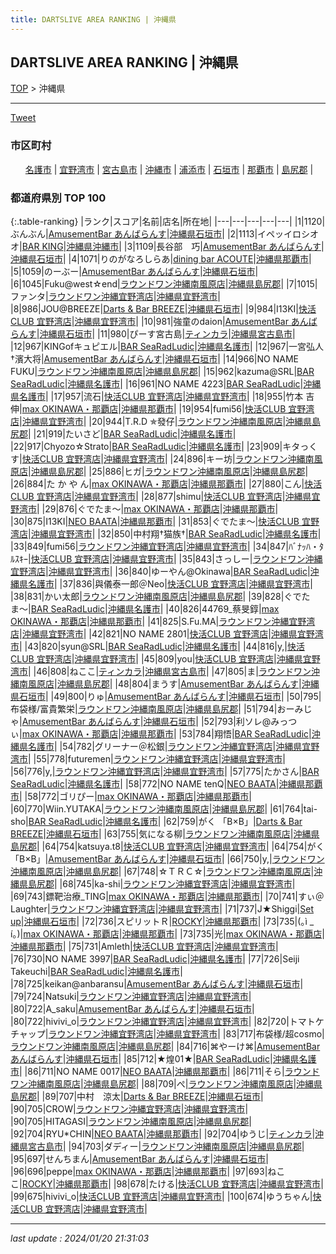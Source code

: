 ```yaml
---
title: DARTSLIVE AREA RANKING | 沖縄県
---
```

## DARTSLIVE AREA RANKING | 沖縄県

[TOP](/darts/rank/) > 沖縄県

___

<a href="https://twitter.com/share?ref_src=twsrc%5Etfw" data-text="DARTSLIVE AREA RANKING | 沖縄県" class="twitter-share-button" data-via="DARTSLIVE" data-hashtags="DARTSLIVE" data-related="DARTSLIVE" data-show-count="false">Tweet</a>

### 市区町村

<ul>
<li style="display: inline;"><a href="/darts/rank/沖縄県/名護市">名護市</a> |</li>
<li style="display: inline;"><a href="/darts/rank/沖縄県/宜野湾市">宜野湾市</a> |</li>
<li style="display: inline;"><a href="/darts/rank/沖縄県/宮古島市">宮古島市</a> |</li>
<li style="display: inline;"><a href="/darts/rank/沖縄県/沖縄市">沖縄市</a> |</li>
<li style="display: inline;"><a href="/darts/rank/沖縄県/浦添市">浦添市</a> |</li>
<li style="display: inline;"><a href="/darts/rank/沖縄県/石垣市">石垣市</a> |</li>
<li style="display: inline;"><a href="/darts/rank/沖縄県/那覇市">那覇市</a> |</li>
<li style="display: inline;"><a href="/darts/rank/沖縄県/島尻郡">島尻郡</a> |</li>

</ul>

### 都道府県別 TOP 100

{:.table-ranking}
|ランク|スコア|名前|店名|所在地|
|---|---|---|---|---|
|1|1120|ぶんぶん|<a href="https://search.dartslive.com/jp/shop/d26181f01ebddbe2b21333aee1bd51e4">AmusementBar あんばらんす</a>|<a href="沖縄県/石垣市">沖縄県石垣市</a>|
|2|1113|イペッイロシオオ|<a href="https://search.dartslive.com/jp/shop/0142e7050cc33cb258d385ea46352d8f">BAR KING</a>|<a href="沖縄県/沖縄市">沖縄県沖縄市</a>|
|3|1109|長谷部　巧|<a href="https://search.dartslive.com/jp/shop/d26181f01ebddbe2b21333aee1bd51e4">AmusementBar あんばらんす</a>|<a href="沖縄県/石垣市">沖縄県石垣市</a>|
|4|1071|りのがなろしらあ|<a href="https://search.dartslive.com/jp/shop/4943b85de0570e12a3f63593b5358cc4">dining bar ACOUTE</a>|<a href="沖縄県/那覇市">沖縄県那覇市</a>|
|5|1059|のーぶー|<a href="https://search.dartslive.com/jp/shop/d26181f01ebddbe2b21333aee1bd51e4">AmusementBar あんばらんす</a>|<a href="沖縄県/石垣市">沖縄県石垣市</a>|
|6|1045|Fuku@west☆end|<a href="https://search.dartslive.com/jp/shop/f1b85b87f406dd530d9b047a20a7ba1e">ラウンドワン沖縄南風原店</a>|<a href="沖縄県/島尻郡">沖縄県島尻郡</a>|
|7|1015|ファンタ|<a href="https://search.dartslive.com/jp/shop/634e4b79ada3b3df0d9b047a20a7ba1e">ラウンドワン沖縄宜野湾店</a>|<a href="沖縄県/宜野湾市">沖縄県宜野湾市</a>|
|8|986|JOU@BREEZE|<a href="https://search.dartslive.com/jp/shop/9cb601d64f7cad480d9b047a20a7ba1e">Darts & Bar BREEZE</a>|<a href="沖縄県/石垣市">沖縄県石垣市</a>|
|9|984|I13KI|<a href="https://search.dartslive.com/jp/shop/e536fef99bd82260a3f63593b5358cc4">快活CLUB 宜野湾店</a>|<a href="沖縄県/宜野湾市">沖縄県宜野湾市</a>|
|10|981|強童のdaion|<a href="https://search.dartslive.com/jp/shop/d26181f01ebddbe2b21333aee1bd51e4">AmusementBar あんばらんす</a>|<a href="沖縄県/石垣市">沖縄県石垣市</a>|
|11|980|ぴーす宮古島|<a href="https://search.dartslive.com/jp/shop/3cf44a27fa535faf0d9b047a20a7ba1e">ティンカラ</a>|<a href="沖縄県/宮古島市">沖縄県宮古島市</a>|
|12|967|KINGofキュピエル|<a href="https://search.dartslive.com/jp/shop/0c161089cfc6fcd658d385ea46352d8f">BAR SeaRadLudic</a>|<a href="沖縄県/名護市">沖縄県名護市</a>|
|12|967|一宮弘人†濱大将|<a href="https://search.dartslive.com/jp/shop/d26181f01ebddbe2b21333aee1bd51e4">AmusementBar あんばらんす</a>|<a href="沖縄県/石垣市">沖縄県石垣市</a>|
|14|966|NO NAME FUKU|<a href="https://search.dartslive.com/jp/shop/f1b85b87f406dd530d9b047a20a7ba1e">ラウンドワン沖縄南風原店</a>|<a href="沖縄県/島尻郡">沖縄県島尻郡</a>|
|15|962|kazuma@SRL|<a href="https://search.dartslive.com/jp/shop/0c161089cfc6fcd658d385ea46352d8f">BAR SeaRadLudic</a>|<a href="沖縄県/名護市">沖縄県名護市</a>|
|16|961|NO NAME 4223|<a href="https://search.dartslive.com/jp/shop/0c161089cfc6fcd658d385ea46352d8f">BAR SeaRadLudic</a>|<a href="沖縄県/名護市">沖縄県名護市</a>|
|17|957|流石|<a href="https://search.dartslive.com/jp/shop/e536fef99bd82260a3f63593b5358cc4">快活CLUB 宜野湾店</a>|<a href="沖縄県/宜野湾市">沖縄県宜野湾市</a>|
|18|955|竹本 吉伸|<a href="https://search.dartslive.com/jp/shop/ec352fd13aaa13100d9b047a20a7ba1e">max OKINAWA・那覇店</a>|<a href="沖縄県/那覇市">沖縄県那覇市</a>|
|19|954|fumi56|<a href="https://search.dartslive.com/jp/shop/e536fef99bd82260a3f63593b5358cc4">快活CLUB 宜野湾店</a>|<a href="沖縄県/宜野湾市">沖縄県宜野湾市</a>|
|20|944|T.R.D ✯發仔|<a href="https://search.dartslive.com/jp/shop/f1b85b87f406dd530d9b047a20a7ba1e">ラウンドワン沖縄南風原店</a>|<a href="沖縄県/島尻郡">沖縄県島尻郡</a>|
|21|919|たいさど|<a href="https://search.dartslive.com/jp/shop/0c161089cfc6fcd658d385ea46352d8f">BAR SeaRadLudic</a>|<a href="沖縄県/名護市">沖縄県名護市</a>|
|22|917|Chyozo☆Strato|<a href="https://search.dartslive.com/jp/shop/0c161089cfc6fcd658d385ea46352d8f">BAR SeaRadLudic</a>|<a href="沖縄県/名護市">沖縄県名護市</a>|
|23|909|キタっくす|<a href="https://search.dartslive.com/jp/shop/e536fef99bd82260a3f63593b5358cc4">快活CLUB 宜野湾店</a>|<a href="沖縄県/宜野湾市">沖縄県宜野湾市</a>|
|24|896|キー坊|<a href="https://search.dartslive.com/jp/shop/f1b85b87f406dd530d9b047a20a7ba1e">ラウンドワン沖縄南風原店</a>|<a href="沖縄県/島尻郡">沖縄県島尻郡</a>|
|25|886|ヒガ|<a href="https://search.dartslive.com/jp/shop/f1b85b87f406dd530d9b047a20a7ba1e">ラウンドワン沖縄南風原店</a>|<a href="沖縄県/島尻郡">沖縄県島尻郡</a>|
|26|884|た か や ん|<a href="https://search.dartslive.com/jp/shop/ec352fd13aaa13100d9b047a20a7ba1e">max OKINAWA・那覇店</a>|<a href="沖縄県/那覇市">沖縄県那覇市</a>|
|27|880|こん|<a href="https://search.dartslive.com/jp/shop/e536fef99bd82260a3f63593b5358cc4">快活CLUB 宜野湾店</a>|<a href="沖縄県/宜野湾市">沖縄県宜野湾市</a>|
|28|877|shimu|<a href="https://search.dartslive.com/jp/shop/e536fef99bd82260a3f63593b5358cc4">快活CLUB 宜野湾店</a>|<a href="沖縄県/宜野湾市">沖縄県宜野湾市</a>|
|29|876|ぐでたま〜|<a href="https://search.dartslive.com/jp/shop/ec352fd13aaa13100d9b047a20a7ba1e">max OKINAWA・那覇店</a>|<a href="沖縄県/那覇市">沖縄県那覇市</a>|
|30|875|I13KI|<a href="https://search.dartslive.com/jp/shop/bc253e03a66733750d9b047a20a7ba1e">NEO BAATA</a>|<a href="沖縄県/那覇市">沖縄県那覇市</a>|
|31|853|ぐでたま〜|<a href="https://search.dartslive.com/jp/shop/e536fef99bd82260a3f63593b5358cc4">快活CLUB 宜野湾店</a>|<a href="沖縄県/宜野湾市">沖縄県宜野湾市</a>|
|32|850|中村翔†猫族†|<a href="https://search.dartslive.com/jp/shop/0c161089cfc6fcd658d385ea46352d8f">BAR SeaRadLudic</a>|<a href="沖縄県/名護市">沖縄県名護市</a>|
|33|849|fumi56|<a href="https://search.dartslive.com/jp/shop/634e4b79ada3b3df0d9b047a20a7ba1e">ラウンドワン沖縄宜野湾店</a>|<a href="沖縄県/宜野湾市">沖縄県宜野湾市</a>|
|34|847|ﾊﾞﾅｯﾊ・ﾀﾙｽｷｰ|<a href="https://search.dartslive.com/jp/shop/e536fef99bd82260a3f63593b5358cc4">快活CLUB 宜野湾店</a>|<a href="沖縄県/宜野湾市">沖縄県宜野湾市</a>|
|35|843|さっしー|<a href="https://search.dartslive.com/jp/shop/634e4b79ada3b3df0d9b047a20a7ba1e">ラウンドワン沖縄宜野湾店</a>|<a href="沖縄県/宜野湾市">沖縄県宜野湾市</a>|
|36|840|ゆーやん@Okinawa|<a href="https://search.dartslive.com/jp/shop/0c161089cfc6fcd658d385ea46352d8f">BAR SeaRadLudic</a>|<a href="沖縄県/名護市">沖縄県名護市</a>|
|37|836|與儀泰一郎＠Neo|<a href="https://search.dartslive.com/jp/shop/e536fef99bd82260a3f63593b5358cc4">快活CLUB 宜野湾店</a>|<a href="沖縄県/宜野湾市">沖縄県宜野湾市</a>|
|38|831|かい太郎|<a href="https://search.dartslive.com/jp/shop/f1b85b87f406dd530d9b047a20a7ba1e">ラウンドワン沖縄南風原店</a>|<a href="沖縄県/島尻郡">沖縄県島尻郡</a>|
|39|828|ぐでたま〜|<a href="https://search.dartslive.com/jp/shop/0c161089cfc6fcd658d385ea46352d8f">BAR SeaRadLudic</a>|<a href="沖縄県/名護市">沖縄県名護市</a>|
|40|826|44769_蔡旻錞|<a href="https://search.dartslive.com/jp/shop/ec352fd13aaa13100d9b047a20a7ba1e">max OKINAWA・那覇店</a>|<a href="沖縄県/那覇市">沖縄県那覇市</a>|
|41|825|S.Fu.MA|<a href="https://search.dartslive.com/jp/shop/634e4b79ada3b3df0d9b047a20a7ba1e">ラウンドワン沖縄宜野湾店</a>|<a href="沖縄県/宜野湾市">沖縄県宜野湾市</a>|
|42|821|NO NAME 2801|<a href="https://search.dartslive.com/jp/shop/e536fef99bd82260a3f63593b5358cc4">快活CLUB 宜野湾店</a>|<a href="沖縄県/宜野湾市">沖縄県宜野湾市</a>|
|43|820|syun@SRL|<a href="https://search.dartslive.com/jp/shop/0c161089cfc6fcd658d385ea46352d8f">BAR SeaRadLudic</a>|<a href="沖縄県/名護市">沖縄県名護市</a>|
|44|816|y,|<a href="https://search.dartslive.com/jp/shop/e536fef99bd82260a3f63593b5358cc4">快活CLUB 宜野湾店</a>|<a href="沖縄県/宜野湾市">沖縄県宜野湾市</a>|
|45|809|you|<a href="https://search.dartslive.com/jp/shop/e536fef99bd82260a3f63593b5358cc4">快活CLUB 宜野湾店</a>|<a href="沖縄県/宜野湾市">沖縄県宜野湾市</a>|
|46|808|ねここ|<a href="https://search.dartslive.com/jp/shop/3cf44a27fa535faf0d9b047a20a7ba1e">ティンカラ</a>|<a href="沖縄県/宮古島市">沖縄県宮古島市</a>|
|47|805|ま|<a href="https://search.dartslive.com/jp/shop/f1b85b87f406dd530d9b047a20a7ba1e">ラウンドワン沖縄南風原店</a>|<a href="沖縄県/島尻郡">沖縄県島尻郡</a>|
|48|804|まうす|<a href="https://search.dartslive.com/jp/shop/d26181f01ebddbe2b21333aee1bd51e4">AmusementBar あんばらんす</a>|<a href="沖縄県/石垣市">沖縄県石垣市</a>|
|49|800|りゅ|<a href="https://search.dartslive.com/jp/shop/d26181f01ebddbe2b21333aee1bd51e4">AmusementBar あんばらんす</a>|<a href="沖縄県/石垣市">沖縄県石垣市</a>|
|50|795|布袋様/富貴繁栄|<a href="https://search.dartslive.com/jp/shop/f1b85b87f406dd530d9b047a20a7ba1e">ラウンドワン沖縄南風原店</a>|<a href="沖縄県/島尻郡">沖縄県島尻郡</a>|
|51|794|おーみじゃ|<a href="https://search.dartslive.com/jp/shop/d26181f01ebddbe2b21333aee1bd51e4">AmusementBar あんばらんす</a>|<a href="沖縄県/石垣市">沖縄県石垣市</a>|
|52|793|利ソレ@みっつぃ|<a href="https://search.dartslive.com/jp/shop/ec352fd13aaa13100d9b047a20a7ba1e">max OKINAWA・那覇店</a>|<a href="沖縄県/那覇市">沖縄県那覇市</a>|
|53|784|翔悟|<a href="https://search.dartslive.com/jp/shop/0c161089cfc6fcd658d385ea46352d8f">BAR SeaRadLudic</a>|<a href="沖縄県/名護市">沖縄県名護市</a>|
|54|782|グリーナー＠松銀|<a href="https://search.dartslive.com/jp/shop/634e4b79ada3b3df0d9b047a20a7ba1e">ラウンドワン沖縄宜野湾店</a>|<a href="沖縄県/宜野湾市">沖縄県宜野湾市</a>|
|55|778|futuremen|<a href="https://search.dartslive.com/jp/shop/634e4b79ada3b3df0d9b047a20a7ba1e">ラウンドワン沖縄宜野湾店</a>|<a href="沖縄県/宜野湾市">沖縄県宜野湾市</a>|
|56|776|y,|<a href="https://search.dartslive.com/jp/shop/634e4b79ada3b3df0d9b047a20a7ba1e">ラウンドワン沖縄宜野湾店</a>|<a href="沖縄県/宜野湾市">沖縄県宜野湾市</a>|
|57|775|たかさん|<a href="https://search.dartslive.com/jp/shop/0c161089cfc6fcd658d385ea46352d8f">BAR SeaRadLudic</a>|<a href="沖縄県/名護市">沖縄県名護市</a>|
|58|772|NO NAME tenQ|<a href="https://search.dartslive.com/jp/shop/bc253e03a66733750d9b047a20a7ba1e">NEO BAATA</a>|<a href="沖縄県/那覇市">沖縄県那覇市</a>|
|58|772|ゴリぴー|<a href="https://search.dartslive.com/jp/shop/ec352fd13aaa13100d9b047a20a7ba1e">max OKINAWA・那覇店</a>|<a href="沖縄県/那覇市">沖縄県那覇市</a>|
|60|770|Wiin.YUTAKA|<a href="https://search.dartslive.com/jp/shop/f1b85b87f406dd530d9b047a20a7ba1e">ラウンドワン沖縄南風原店</a>|<a href="沖縄県/島尻郡">沖縄県島尻郡</a>|
|61|764|tai-sho|<a href="https://search.dartslive.com/jp/shop/0c161089cfc6fcd658d385ea46352d8f">BAR SeaRadLudic</a>|<a href="沖縄県/名護市">沖縄県名護市</a>|
|62|759|がく 「B×B」|<a href="https://search.dartslive.com/jp/shop/9cb601d64f7cad480d9b047a20a7ba1e">Darts & Bar BREEZE</a>|<a href="沖縄県/石垣市">沖縄県石垣市</a>|
|63|755|気になる柳|<a href="https://search.dartslive.com/jp/shop/f1b85b87f406dd530d9b047a20a7ba1e">ラウンドワン沖縄南風原店</a>|<a href="沖縄県/島尻郡">沖縄県島尻郡</a>|
|64|754|katsuya.t8|<a href="https://search.dartslive.com/jp/shop/e536fef99bd82260a3f63593b5358cc4">快活CLUB 宜野湾店</a>|<a href="沖縄県/宜野湾市">沖縄県宜野湾市</a>|
|64|754|がく 「B×B」|<a href="https://search.dartslive.com/jp/shop/d26181f01ebddbe2b21333aee1bd51e4">AmusementBar あんばらんす</a>|<a href="沖縄県/石垣市">沖縄県石垣市</a>|
|66|750|y,|<a href="https://search.dartslive.com/jp/shop/f1b85b87f406dd530d9b047a20a7ba1e">ラウンドワン沖縄南風原店</a>|<a href="沖縄県/島尻郡">沖縄県島尻郡</a>|
|67|748|☆ＴＲＣ☆|<a href="https://search.dartslive.com/jp/shop/f1b85b87f406dd530d9b047a20a7ba1e">ラウンドワン沖縄南風原店</a>|<a href="沖縄県/島尻郡">沖縄県島尻郡</a>|
|68|745|ka-shi|<a href="https://search.dartslive.com/jp/shop/634e4b79ada3b3df0d9b047a20a7ba1e">ラウンドワン沖縄宜野湾店</a>|<a href="沖縄県/宜野湾市">沖縄県宜野湾市</a>|
|69|743|鏢靶治療_TING|<a href="https://search.dartslive.com/jp/shop/ec352fd13aaa13100d9b047a20a7ba1e">max OKINAWA・那覇店</a>|<a href="沖縄県/那覇市">沖縄県那覇市</a>|
|70|741|すぃ＠Laughter|<a href="https://search.dartslive.com/jp/shop/634e4b79ada3b3df0d9b047a20a7ba1e">ラウンドワン沖縄宜野湾店</a>|<a href="沖縄県/宜野湾市">沖縄県宜野湾市</a>|
|71|737|J★Shiggi|<a href="https://search.dartslive.com/jp/shop/3c1feca6a42ebdef0d9b047a20a7ba1e">Set up</a>|<a href="沖縄県/石垣市">沖縄県石垣市</a>|
|72|736|スピリットＲ|<a href="https://search.dartslive.com/jp/shop/3fea54aab6f9752d0d9b047a20a7ba1e">ROCKY</a>|<a href="沖縄県/那覇市">沖縄県那覇市</a>|
|73|735|(｡ì _ í｡)|<a href="https://search.dartslive.com/jp/shop/ec352fd13aaa13100d9b047a20a7ba1e">max OKINAWA・那覇店</a>|<a href="沖縄県/那覇市">沖縄県那覇市</a>|
|73|735|光|<a href="https://search.dartslive.com/jp/shop/ec352fd13aaa13100d9b047a20a7ba1e">max OKINAWA・那覇店</a>|<a href="沖縄県/那覇市">沖縄県那覇市</a>|
|75|731|Amleth|<a href="https://search.dartslive.com/jp/shop/e536fef99bd82260a3f63593b5358cc4">快活CLUB 宜野湾店</a>|<a href="沖縄県/宜野湾市">沖縄県宜野湾市</a>|
|76|730|NO NAME 3997|<a href="https://search.dartslive.com/jp/shop/0c161089cfc6fcd658d385ea46352d8f">BAR SeaRadLudic</a>|<a href="沖縄県/名護市">沖縄県名護市</a>|
|77|726|Seiji Takeuchi|<a href="https://search.dartslive.com/jp/shop/0c161089cfc6fcd658d385ea46352d8f">BAR SeaRadLudic</a>|<a href="沖縄県/名護市">沖縄県名護市</a>|
|78|725|keikan@anbaransu|<a href="https://search.dartslive.com/jp/shop/d26181f01ebddbe2b21333aee1bd51e4">AmusementBar あんばらんす</a>|<a href="沖縄県/石垣市">沖縄県石垣市</a>|
|79|724|Natsuki|<a href="https://search.dartslive.com/jp/shop/634e4b79ada3b3df0d9b047a20a7ba1e">ラウンドワン沖縄宜野湾店</a>|<a href="沖縄県/宜野湾市">沖縄県宜野湾市</a>|
|80|722|A_saku|<a href="https://search.dartslive.com/jp/shop/d26181f01ebddbe2b21333aee1bd51e4">AmusementBar あんばらんす</a>|<a href="沖縄県/石垣市">沖縄県石垣市</a>|
|80|722|hivivi_o|<a href="https://search.dartslive.com/jp/shop/634e4b79ada3b3df0d9b047a20a7ba1e">ラウンドワン沖縄宜野湾店</a>|<a href="沖縄県/宜野湾市">沖縄県宜野湾市</a>|
|82|720|トマトケチャップ|<a href="https://search.dartslive.com/jp/shop/634e4b79ada3b3df0d9b047a20a7ba1e">ラウンドワン沖縄宜野湾店</a>|<a href="沖縄県/宜野湾市">沖縄県宜野湾市</a>|
|83|717|布袋様/超cosmo|<a href="https://search.dartslive.com/jp/shop/f1b85b87f406dd530d9b047a20a7ba1e">ラウンドワン沖縄南風原店</a>|<a href="沖縄県/島尻郡">沖縄県島尻郡</a>|
|84|716|⌘やーけ⌘|<a href="https://search.dartslive.com/jp/shop/d26181f01ebddbe2b21333aee1bd51e4">AmusementBar あんばらんす</a>|<a href="沖縄県/石垣市">沖縄県石垣市</a>|
|85|712|★煌01★|<a href="https://search.dartslive.com/jp/shop/0c161089cfc6fcd658d385ea46352d8f">BAR SeaRadLudic</a>|<a href="沖縄県/名護市">沖縄県名護市</a>|
|86|711|NO NAME 0017|<a href="https://search.dartslive.com/jp/shop/bc253e03a66733750d9b047a20a7ba1e">NEO BAATA</a>|<a href="沖縄県/那覇市">沖縄県那覇市</a>|
|86|711|そら|<a href="https://search.dartslive.com/jp/shop/f1b85b87f406dd530d9b047a20a7ba1e">ラウンドワン沖縄南風原店</a>|<a href="沖縄県/島尻郡">沖縄県島尻郡</a>|
|88|709|ぺ|<a href="https://search.dartslive.com/jp/shop/f1b85b87f406dd530d9b047a20a7ba1e">ラウンドワン沖縄南風原店</a>|<a href="沖縄県/島尻郡">沖縄県島尻郡</a>|
|89|707|中村　涼太|<a href="https://search.dartslive.com/jp/shop/9cb601d64f7cad480d9b047a20a7ba1e">Darts & Bar BREEZE</a>|<a href="沖縄県/石垣市">沖縄県石垣市</a>|
|90|705|CROW|<a href="https://search.dartslive.com/jp/shop/634e4b79ada3b3df0d9b047a20a7ba1e">ラウンドワン沖縄宜野湾店</a>|<a href="沖縄県/宜野湾市">沖縄県宜野湾市</a>|
|90|705|HITAGASI|<a href="https://search.dartslive.com/jp/shop/f1b85b87f406dd530d9b047a20a7ba1e">ラウンドワン沖縄南風原店</a>|<a href="沖縄県/島尻郡">沖縄県島尻郡</a>|
|92|704|RYU*CHIN|<a href="https://search.dartslive.com/jp/shop/bc253e03a66733750d9b047a20a7ba1e">NEO BAATA</a>|<a href="沖縄県/那覇市">沖縄県那覇市</a>|
|92|704|ゆうじ|<a href="https://search.dartslive.com/jp/shop/3cf44a27fa535faf0d9b047a20a7ba1e">ティンカラ</a>|<a href="沖縄県/宮古島市">沖縄県宮古島市</a>|
|94|703|ダディー|<a href="https://search.dartslive.com/jp/shop/f1b85b87f406dd530d9b047a20a7ba1e">ラウンドワン沖縄南風原店</a>|<a href="沖縄県/島尻郡">沖縄県島尻郡</a>|
|95|697|せんちまん|<a href="https://search.dartslive.com/jp/shop/d26181f01ebddbe2b21333aee1bd51e4">AmusementBar あんばらんす</a>|<a href="沖縄県/石垣市">沖縄県石垣市</a>|
|96|696|peppe|<a href="https://search.dartslive.com/jp/shop/ec352fd13aaa13100d9b047a20a7ba1e">max OKINAWA・那覇店</a>|<a href="沖縄県/那覇市">沖縄県那覇市</a>|
|97|693|ねここ|<a href="https://search.dartslive.com/jp/shop/3fea54aab6f9752d0d9b047a20a7ba1e">ROCKY</a>|<a href="沖縄県/那覇市">沖縄県那覇市</a>|
|98|678|たける|<a href="https://search.dartslive.com/jp/shop/e536fef99bd82260a3f63593b5358cc4">快活CLUB 宜野湾店</a>|<a href="沖縄県/宜野湾市">沖縄県宜野湾市</a>|
|99|675|hivivi_o|<a href="https://search.dartslive.com/jp/shop/e536fef99bd82260a3f63593b5358cc4">快活CLUB 宜野湾店</a>|<a href="沖縄県/宜野湾市">沖縄県宜野湾市</a>|
|100|674|ゆうちゃん|<a href="https://search.dartslive.com/jp/shop/e536fef99bd82260a3f63593b5358cc4">快活CLUB 宜野湾店</a>|<a href="沖縄県/宜野湾市">沖縄県宜野湾市</a>|





___

_last update : 2024/01/20 21:31:03_


<script src="https://cdnjs.cloudflare.com/ajax/libs/jquery/3.6.1/jquery.min.js" integrity="sha512-aVKKRRi/Q/YV+4mjoKBsE4x3H+BkegoM/em46NNlCqNTmUYADjBbeNefNxYV7giUp0VxICtqdrbqU7iVaeZNXA==" crossorigin="anonymous" referrerpolicy="no-referrer"></script>
<script src="https://cdnjs.cloudflare.com/ajax/libs/jquery.tablesorter/2.31.3/js/jquery.tablesorter.min.js" integrity="sha512-qzgd5cYSZcosqpzpn7zF2ZId8f/8CHmFKZ8j7mU4OUXTNRd5g+ZHBPsgKEwoqxCtdQvExE5LprwwPAgoicguNg==" crossorigin="anonymous" referrerpolicy="no-referrer"></script>
<link rel="stylesheet" href="https://cdnjs.cloudflare.com/ajax/libs/jquery.tablesorter/2.31.3/css/theme.default.min.css" integrity="sha512-wghhOJkjQX0Lh3NSWvNKeZ0ZpNn+SPVXX1Qyc9OCaogADktxrBiBdKGDoqVUOyhStvMBmJQ8ZdMHiR3wuEq8+w==" crossorigin="anonymous" referrerpolicy="no-referrer" />
<script>
$(function() {
    $(".table-ranking").tablesorter({sortList:[[0, 0]]});
});
</script>

<script async src="https://platform.twitter.com/widgets.js" charset="utf-8"></script>